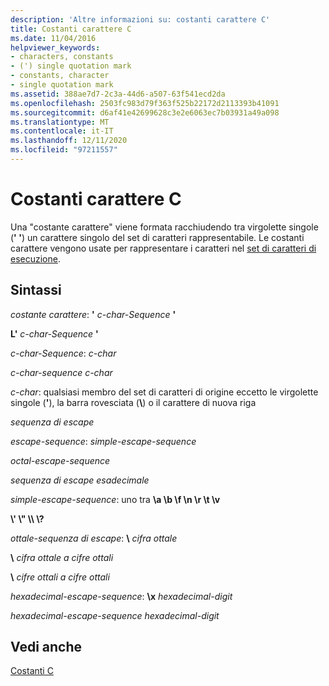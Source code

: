 ```yaml
---
description: 'Altre informazioni su: costanti carattere C'
title: Costanti carattere C
ms.date: 11/04/2016
helpviewer_keywords:
- characters, constants
- (') single quotation mark
- constants, character
- single quotation mark
ms.assetid: 388ae7d7-2c3a-44d6-a507-63f541ecd2da
ms.openlocfilehash: 2503fc983d79f363f525b22172d2113393b41091
ms.sourcegitcommit: d6af41e42699628c3e2e6063ec7b03931a49a098
ms.translationtype: MT
ms.contentlocale: it-IT
ms.lasthandoff: 12/11/2020
ms.locfileid: "97211557"
---
```

# <a name="c-character-constants"></a>Costanti carattere C

Una "costante carattere" viene formata racchiudendo tra virgolette singole (**' '**) un carattere singolo del set di caratteri rappresentabile. Le costanti carattere vengono usate per rappresentare i caratteri nel [set di caratteri di esecuzione](../c-language/execution-character-set.md).

## <a name="syntax"></a>Sintassi

*costante carattere*: **'** *c-char-Sequence* **'**

**L'** *c-char-Sequence* **'**

*c-char-Sequence*: *c-char*

*c-char-sequence c-char*

*c-char*: qualsiasi membro del set di caratteri di origine eccetto le virgolette singole (**'**), la barra rovesciata (**\\**) o il carattere di nuova riga

*sequenza di escape*

*escape-sequence*: *simple-escape-sequence*

*octal-escape-sequence*

*sequenza di escape esadecimale*

*simple-escape-sequence*: uno tra **\a \b \f \n \r \t \v**

**\\' \\" \\\ \\?**

*ottale-sequenza di escape*: **\\** *cifra ottale*  

**\\**  *cifra ottale a cifre ottali*

**\\**  *cifre ottali a cifre ottali*

*hexadecimal-escape-sequence*: **\x**  *hexadecimal-digit*

*hexadecimal-escape-sequence hexadecimal-digit*

## <a name="see-also"></a>Vedi anche

[Costanti C](../c-language/c-constants.md)
